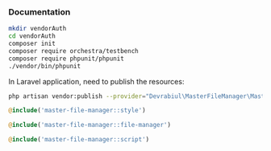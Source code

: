 ### Documentation

```bash
mkdir vendorAuth
cd vendorAuth
composer init
composer require orchestra/testbench
composer require phpunit/phpunit
./vendor/bin/phpunit
```

In Laravel application, need to publish the resources:

```bash
php artisan vendor:publish --provider="Devrabiul\MasterFileManager\MasterFileManagerServiceProvider"
```

```php
@include('master-file-manager::style')
```


```php
@include('master-file-manager::file-manager')
```


```php
@include('master-file-manager::script')
```